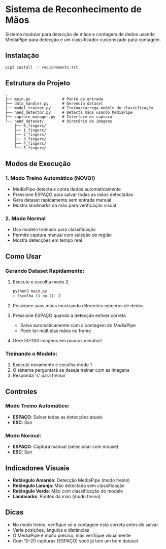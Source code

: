 # Sistema de Reconhecimento de Mãos

Sistema modular para detecção de mãos e contagem de dedos usando MediaPipe para detecção e um classificador customizado para contagem.

## Instalação

```bash
pip3 install -r requirements.txt
```

## Estrutura do Projeto

```
.
├── main.py              # Ponto de entrada
├── data_handler.py      # Gerencia dataset
├── model_trainer.py     # Treina/carrega modelo de classificação
├── hand_detector.py     # Detecta mãos usando MediaPipe
├── capture_manager.py   # Interface de captura
└── hand_dataset/        # Diretório de imagens
    ├── 0_fingers/
    ├── 1_fingers/
    ├── 2_fingers/
    ├── 3_fingers/
    ├── 4_fingers/
    └── 5_fingers/
```

## Modos de Execução

### 1. Modo Treino Automático (NOVO!)
- MediaPipe detecta e conta dedos automaticamente
- Pressione ESPAÇO para salvar todas as mãos detectadas
- Gera dataset rapidamente sem entrada manual
- Mostra landmarks da mão para verificação visual

### 2. Modo Normal
- Usa modelo treinado para classificação
- Permite captura manual com seleção de região
- Mostra detecções em tempo real

## Como Usar

### Gerando Dataset Rapidamente:

1. Execute e escolha modo 2:
   ```bash
   python3 main.py
   > Escolha (1 ou 2): 2
   ```

2. Posicione suas mãos mostrando diferentes números de dedos

3. Pressione ESPAÇO quando a detecção estiver correta
   - Salva automaticamente com a contagem do MediaPipe
   - Pode ter múltiplas mãos no frame

4. Gere 50-100 imagens em poucos minutos!

### Treinando o Modelo:

1. Execute novamente e escolha modo 1
2. O sistema perguntará se deseja treinar com as imagens
3. Responda 's' para treinar

## Controles

### Modo Treino Automático:
- **ESPAÇO**: Salvar todas as detecções atuais
- **ESC**: Sair

### Modo Normal:
- **ESPAÇO**: Captura manual (selecionar com mouse)
- **ESC**: Sair

## Indicadores Visuais

- **Retângulo Amarelo**: Detecção MediaPipe (modo treino)
- **Retângulo Laranja**: Mão detectada sem classificação
- **Retângulo Verde**: Mão com classificação do modelo
- **Landmarks**: Pontos da mão (modo treino)

## Dicas

- No modo treino, verifique se a contagem está correta antes de salvar
- Varie posições, ângulos e distâncias
- O MediaPipe é muito preciso, mas verifique visualmente
- Com 10-20 capturas (ESPAÇO) você já tem um bom dataset